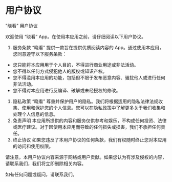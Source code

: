 # 用户协议

"晓看" 用户协议

欢迎使用 “晓看” App。在使用本应用之前，请仔细阅读以下用户协议。

1. 服务条款
“晓看” 提供一款旨在提供优质阅读内容的 App。通过使用本应用，您同意遵守以下服务条款：
- 您只能将本应用用于个人目的，不得进行商业用途或非法活动。
- 您不得以任何方式侵犯他人的版权或知识产权。
- 您不得滥用本应用的功能，包括但不限于发布恶意内容、骚扰他人或进行任何非法活动。
- 您不得对本应用进行反编译、破解或未经授权的修改。
1. 隐私政策
“晓看” 尊重并保护用户的隐私。我们将根据适用的隐私法律法规收集、使用和保护您的个人信息。您可以在隐私政策中了解更多关于我们收集和处理个人信息的信息。
2. 免责声明
本应用所提供的内容和服务仅供参考和娱乐，不构成任何投资、法律或医疗建议。对于因使用本应用而导致的任何损失或损害，我们不承担任何责任。
3. 终止协议
如果您违反了本用户协议的任何条款，我们有权随时终止您对本应用的访问和使用权限。

请注意，本用户协议内容来源于网络或用户贡献。如果您认为有涉及侵权的内容，请联系我们，我们将立即删除相关内容。

如有任何问题或疑问，请联系我们。
